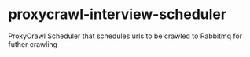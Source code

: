 # proxycrawl-interview-scheduler
ProxyCrawl Scheduler that schedules urls to be crawled to Rabbitmq for futher crawling
